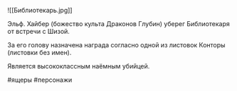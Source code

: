 
![[Библиотекарь.jpg]]

Эльф. 
Хайбер (божество культа Драконов Глубин) уберег Библиотекаря от встречи с Шизой.

За его голову назначена награда согласно одной из листовок Конторы (листовки без имен). 

Является высококлассным наёмным убийцей.

#ящеры #персонажи 